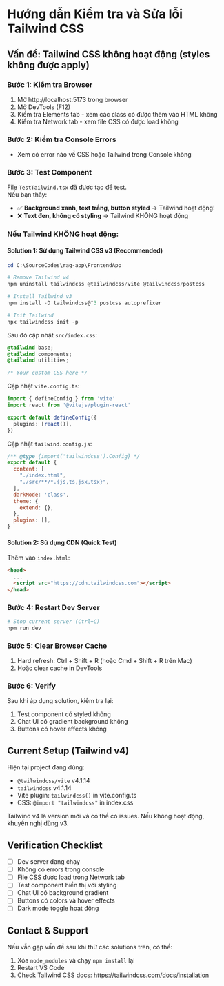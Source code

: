 # Hướng dẫn Kiểm tra và Sửa lỗi Tailwind CSS

## Vấn đề: Tailwind CSS không hoạt động (styles không được apply)

### Bước 1: Kiểm tra Browser
1. Mở http://localhost:5173 trong browser
2. Mở DevTools (F12)
3. Kiểm tra Elements tab - xem các class có được thêm vào HTML không
4. Kiểm tra Network tab - xem file CSS có được load không

### Bước 2: Kiểm tra Console Errors
- Xem có error nào về CSS hoặc Tailwind trong Console không

### Bước 3: Test Component
File `TestTailwind.tsx` đã được tạo để test.  
Nếu bạn thấy:
- ✅ **Background xanh, text trắng, button styled** → Tailwind hoạt động!
- ❌ **Text đen, không có styling** → Tailwind KHÔNG hoạt động

### Nếu Tailwind KHÔNG hoạt động:

#### Solution 1: Sử dụng Tailwind CSS v3 (Recommended)

```powershell
cd C:\SourceCodes\rag-app\FrontendApp

# Remove Tailwind v4
npm uninstall tailwindcss @tailwindcss/vite @tailwindcss/postcss

# Install Tailwind v3
npm install -D tailwindcss@^3 postcss autoprefixer

# Init Tailwind
npx tailwindcss init -p
```

Sau đó cập nhật `src/index.css`:
```css
@tailwind base;
@tailwind components;
@tailwind utilities;

/* Your custom CSS here */
```

Cập nhật `vite.config.ts`:
```typescript
import { defineConfig } from 'vite'
import react from '@vitejs/plugin-react'

export default defineConfig({
  plugins: [react()],
})
```

Cập nhật `tailwind.config.js`:
```javascript
/** @type {import('tailwindcss').Config} */
export default {
  content: [
    "./index.html",
    "./src/**/*.{js,ts,jsx,tsx}",
  ],
  darkMode: 'class',
  theme: {
    extend: {},
  },
  plugins: [],
}
```

#### Solution 2: Sử dụng CDN (Quick Test)

Thêm vào `index.html`:
```html
<head>
  ...
  <script src="https://cdn.tailwindcss.com"></script>
</head>
```

### Bước 4: Restart Dev Server

```powershell
# Stop current server (Ctrl+C)
npm run dev
```

### Bước 5: Clear Browser Cache

1. Hard refresh: Ctrl + Shift + R (hoặc Cmd + Shift + R trên Mac)
2. Hoặc clear cache in DevTools

### Bước 6: Verify

Sau khi áp dụng solution, kiểm tra lại:
1. Test component có styled không
2. Chat UI có gradient background không
3. Buttons có hover effects không

## Current Setup (Tailwind v4)

Hiện tại project đang dùng:
- `@tailwindcss/vite` v4.1.14
- `tailwindcss` v4.1.14  
- Vite plugin: `tailwindcss()` in vite.config.ts
- CSS: `@import "tailwindcss"` in index.css

Tailwind v4 là version mới và có thể có issues. Nếu không hoạt động, khuyến nghị dùng v3.

## Verification Checklist

- [ ] Dev server đang chạy
- [ ] Không có errors trong console
- [ ] File CSS được load trong Network tab
- [ ] Test component hiển thị với styling
- [ ] Chat UI có background gradient
- [ ] Buttons có colors và hover effects
- [ ] Dark mode toggle hoạt động

## Contact & Support

Nếu vẫn gặp vấn đề sau khi thử các solutions trên, có thể:
1. Xóa `node_modules` và chạy `npm install` lại
2. Restart VS Code
3. Check Tailwind CSS docs: https://tailwindcss.com/docs/installation
